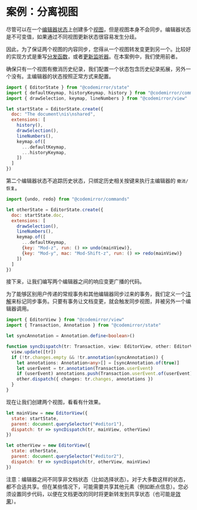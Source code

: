 # 案例：分离视图

尽管可以在一个[编辑器状态](https://codemirror.net/docs/ref/#state.EditorState)上创建多个[视图](https://codemirror.net/docs/ref/#view.EditorView)，但是视图本身不会同步。编辑器状态是不可变值，如果通过不同视图更新状态很容易发生分歧。

因此，为了保证两个视图的内容同步，您得从一个视图转发变更到另一个。比较好的实现方式是重写[分发函数](https://codemirror.net/docs/ref/#view.EditorView.constructor%5Econfig.dispatch)，或者[更新监听器](https://codemirror.net/docs/ref/#view.EditorView%5EupdateListener)。在本案例中，我们使用前者。

确保只有一个视图有撤消历史纪录，我们配置一个状态包含历史纪录拓展，另外一个没有。主编辑器的状态按照正常方式来配置。

``` javascript
import { EditorState } from "@codemirror/state"
import { defaultKeymap, historyKeymap, history } from "@codemirror/commands"
import { drawSelection, keymap, lineNumbers } from "@codemirror/view"

let startState = EditorState.create({
  doc: "The document\nis\nshared",
  extensions: [
    history(),
    drawSelection(),
    lineNumbers(),
    keymap.of([
      ...defaultKeymap,
      ...historyKeymap,
    ])
  ]
})
```

第二个编辑器状态不追踪历史状态，只绑定历史相关按键来执行主编辑器的 `撤消/恢复`。

``` javascript
import {undo, redo} from "@codemirror/commands"

let otherState = EditorState.create({
  doc: startState.doc,
  extensions: [
    drawSelection(),
    lineNumbers(),
    keymap.of([
      ...defaultKeymap,
      {key: "Mod-z", run: () => undo(mainView)},
      {key: "Mod-y", mac: "Mod-Shift-z", run: () => redo(mainView)}
    ])
  ]
})
```

接下来，让我们编写两个编辑器之间的响应变更广播的代码。

为了能够区别用户传递的常规事务和其他编辑器同步过来的事务，我们定义一个[注解](https://codemirror.net/docs/ref/#state.Annotation)来标记同步事务。只要有事务让文档变更，就会触发同步视图，并被另外一个编辑器调用。

``` typescript
import { EditorView } from "@codemirror/view"
import { Transaction, Annotation } from "@codemirror/state"

let syncAnnotation = Annotation.define<boolean>()

function syncDispatch(tr: Transaction, view: EditorView, other: EditorView) {
  view.update([tr])
  if (!tr.changes.empty && !tr.annotation(syncAnnotation)) {
    let annotations: Annotation<any>[] = [syncAnnotation.of(true)]
    let userEvent = tr.annotation(Transaction.userEvent)
    if (userEvent) annotations.push(Transaction.userEvent.of(userEvent))
    other.dispatch({ changes: tr.changes, annotations })
  }
}
```

现在让我们创建两个视图，看看有什效果。

``` javascript
let mainView = new EditorView({
  state: startState,
  parent: document.querySelector("#editor1"),
  dispatch: tr => syncDispatch(tr, mainView, otherView)
})

let otherView = new EditorView({
  state: otherState,
  parent: document.querySelector("#editor2"),
  dispatch: tr => syncDispatch(tr, otherView, mainView)
})
```

注意：编辑器之间不同享非文档状态（比如选择状态）。对于大多数这样的状态，都不合适共享。但在某些情况下，可能需要共享其他元素（例如断点信息）。您必须设置同步代码，以便在文档更改的同时将更新转发到共享状态（也可能是[效果](https://codemirror.net/docs/ref/#state.StateEffect)）。
